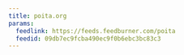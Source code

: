 ```yaml
---
title: poita.org
params:
  feedlink: https://feeds.feedburner.com/poita
  feedid: 09db7ec9fcba490ec9f0b6ebc3bc83c3
---
```

